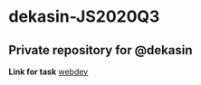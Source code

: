 # dekasin-JS2020Q3
## Private repository for @dekasin
**Link for task** [webdev](https://rolling-scopes-school.github.io/dekasin-JS2020Q3/webdev/)
